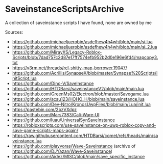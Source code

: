 # SaveinstanceScriptsArchive
A collection of saveinstance scripts I have found, none are owned by me

Sources:
- https://github.com/michaeljuerobin/asdefhew4h4wh/blob/main/si.lua
- https://github.com/michaeljuerobin/asdefhew4h4wh/blob/main/si_2.lua
- https://github.com/MirayXS/Legacy-Roblox-Scripts/blob/7dad757c2d87e17ff7574efb952b2d0e196e6fd4/mapcopy3.txt
- https://v3rm.net/threads/rel-shitty-map-borrower.19047/
- https://github.com/Acrillis/SynapseX/blob/master/Synapse%20Scripts/InitScript.lua
- https://github.com/Dino-V/SaveInstance
- https://github.com/HTDBarsi/saveinstanceV2/blob/main/main.lua
- https://github.com/GreenMs02/Electron/blob/master/Savegame.lua
- https://github.com/acsu123/HOHO_H/blob/main/saveinstance.lua
- https://github.com/Dev-Nitro/KronosUwpFiles/blob/main/Lua/init.lua
- https://pastebin.com/2bzVXdpz
- https://github.com/Mars7383/Cali-Ware-UI
- https://github.com/luau/UniversalSynSaveInstance
- https://robloxscripts.com/use-saveinstance-on-uwp-roblox-copy-and-save-game-scripts-maps-again/
- https://raw.githubusercontent.com/HTDBarsi/comet/refs/heads/main/saveinstance.lua
- https://github.com/playvoras/Wave-Saveinstance (archive of https://github.com/DJYazan/Wave-Saveinstance)
- https://github.com/Aidez/MISC/blob/main/save_specific_instance
